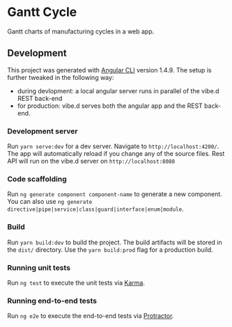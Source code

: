 # Gantt Cycle

Gantt charts of manufacturing cycles in a web app.


## Development

This project was generated with [Angular CLI](https://github.com/angular/angular-cli) version 1.4.9.
The setup is further tweaked in the following way:
 - during devlopment: a local angular server runs in parallel of the vibe.d REST back-end
 - for production: vibe.d serves both the angular app and the REST back-end.

### Development server

Run `yarn serve:dev` for a dev server. Navigate to `http://localhost:4200/`. The app will automatically reload if you change any of the source files.
Rest API will run on the vibe.d server on `http://localhost:8080`

### Code scaffolding

Run `ng generate component component-name` to generate a new component. You can also use `ng generate directive|pipe|service|class|guard|interface|enum|module`.

### Build

Run `yarn build:dev` to build the project. The build artifacts will be stored in the `dist/` directory. Use the `yarn build:prod` flag for a production build.

### Running unit tests

Run `ng test` to execute the unit tests via [Karma](https://karma-runner.github.io).

### Running end-to-end tests

Run `ng e2e` to execute the end-to-end tests via [Protractor](http://www.protractortest.org/).
